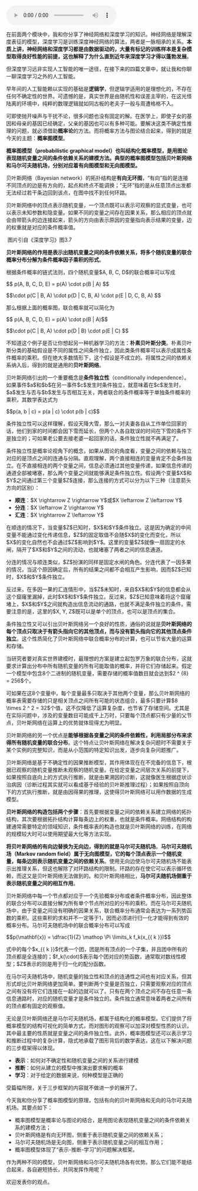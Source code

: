 <audio title="33 深度学习之外的人工智能 _ 一图胜千言：概率图模型" src="https://static001.geekbang.org/resource/audio/c9/48/c9a65c617aea8903eca5684e007e2948.mp3" controls="controls"></audio> 
<p>在前面两个模块中，我和你分享了神经网络和深度学习的知识。神经网络是理解深度表征的模型，深度学习是训练深度神经网络的算法，两者是一脉相承的关系。<strong>本质上讲，神经网络和深度学习都是由数据驱动的，大量有标记的训练样本是复杂模型取得良好性能的前提，这也解释了为什么直到近年来深度学习才得以蓬勃发展</strong>。</p>
<p>但深度学习远非实现人工智能的唯一途径，在接下来的四篇文章中，就让我和你聊一聊深度学习之外的人工智能。</p>
<p>早年间的人工智能赖以实现的基础是<strong>逻辑学</strong>，但逻辑学适用的是理想化的，不存在任何不确定性的世界。可遗憾的是，真实世界是由随机性和误差主宰的，在这光怪陆离的环境中，纯粹的数理逻辑就如同古板的老夫子一般与周遭格格不入。</p>
<p>可即使抛开噪声与干扰不论，很多问题也没有固定的解。在医学上，即使子女的基因和母亲的基因已经确定，父亲的基因也可以有多种可能。要解决这类不确定性推理的问题，就必须借助<strong>概率论</strong>的方法。而将概率方法与图论结合起来，得到的就是今天的主题：<strong><span class="orange">概率图模型</span></strong>。</p>
<p><strong>概率图模型（probabilistic graphical model）也叫结构化概率模型，是用图论表现随机变量之间的条件依赖关系的建模方法。典型的概率图模型包括<span class="orange">贝叶斯网络</span>和<span class="orange">马尔可夫随机场</span>，分别对应着有向图模型和无向图模型。</strong></p>
<!-- [[[read_end]]] -->
<p>贝叶斯网络（Bayesian network）的拓扑结构是<strong>有向无环图</strong>，“有向”指的是连接不同顶点的边是有方向的，起点和终点不能调换；“无环”指的是从任意顶点出发都无法经过若干条边回到该点，在图中找不到任何环路。</p>
<p>贝叶斯网络中的顶点表示随机变量，一个顶点既可以表示可观察的显式变量，也可以表示未知参数和隐变量。如果不同的变量之间存在因果关系，那么相应的顶点就会由带箭头的边连接起来，箭头的方向由表示原因的变量指向表示结果的变量，边的权重就是对应的条件概率值。</p>
<p><img src="https://static001.geekbang.org/resource/image/9c/6d/9c48b643e9484274470622da7231ab6d.png" alt="">
<span class="reference">图片引自《深度学习》图3.7</span></p>
<p><strong>贝叶斯网络的作用是表示出随机变量之间的条件依赖关系，将多个随机变量的联合概率分布分解为条件概率因子乘积的形式</strong>。</p>
<p>根据条件概率的链式法则，四个随机变量$A, B, C, D$的联合概率可以写成</p>
<p>$$ p(A, B, C, D, E) = p(A) \cdot p(B | A) $$</p>
<p>$$\cdot p(C | B, A) \cdot p(D | C, B, A) \cdot p(E | D, C, B, A) $$</p>
<p>那么根据上面的概率图，联合概率就可以简化为</p>
<p>$$ p(A, B, C, D, E) = p(A) \cdot p(B | A)$$</p>
<p> $$\cdot p(C | B, A) \cdot p(D | B) \cdot p(E | C) $$</p>
<p>不知道这个例子是否让你想起另一种机器学习的方法：<strong>朴素贝叶斯分类</strong>。朴素贝叶斯分类的基础假设是不同的属性之间条件独立，因此类条件概率可以表示成属性条件概率的乘积。但在绝大多数情形下，这个假设是不成立的。将属性之间的依赖关系纳入后，得到的就是通用的<strong>贝叶斯网络</strong>。</p>
<p>贝叶斯网络引出的一个重要概念是<strong>条件独立性</strong>（conditionally independence）。如果事件$a$和$b$在另一事件$c$发生时条件独立，就意味着在$c$发生时，$a$发生与否与$b$发生与否相互无关，两者联合的条件概率等于单独条件概率的乘积，其数学表达式为</p>
<p>$$p(a, b | c) = p(a | c) \cdot p(b | c)$$</p>
<p>条件独立性可以这样理解，假设天降大雪，那么一对夫妻各自从工作单位回家的话，他们到家的时间都会因下雪而延长，但两个人各自耽误的时间在下雪的条件下是独立的；可如果老公要去接老婆一起回家的话，条件独立性就不再满足了。</p>
<p>条件独立性是概率论视角下的概念，如果从图论的角度看，变量之间的依赖与独立对应的是顶点之间的连通与分隔。直观理解，两个直接相连的变量肯定不会条件独立。在不直接相连的两个变量之间，信息必须通过其他变量传递，如果信息传递的通道全部被堵塞，那么两个变量之间就能够满足条件独立性。假设两个变量$X$和$Y$之间通过第三个变量$Z$连接，那么连接的方式可以分为以下三种（注意箭头方向的区别）：</p>
<ul>
<li><strong>顺连</strong>：$X \rightarrow Z \rightarrow Y$或$X \leftarrow Z \leftarrow Y$</li>
<li><strong>分连</strong>：$X \leftarrow Z \rightarrow Y$</li>
<li><strong>汇连</strong>：$X \rightarrow Z \leftarrow Y$</li>
</ul>
<p>在顺连的情况下，当变量$Z$已知时，$X$和$Y$条件独立。这是因为确定的中间变量不能通过变化传递信息，$Z$的固定取值不会随$X$的变化而变化，所以$X$的变化自然也不会通过$Z$影响到$Y$。这里的变量$Z$就像一扇固定的水闸，隔开了$X$和$Y$之间的流动，也就堵塞了两者之间的信息通道。</p>
<p>分连的情况与顺连类似，$Z$扮演的同样是固定水闸的角色。分连代表了一因多果的情况，当这个原因确定后，所有的结果之间都不会相互产生影响，因而$Z$已知时，$X$和$Y$条件独立。</p>
<p>反过来，在多因一果的汇连情形中，当$Z$未知时，来自$X$和$Y$的信息都会从这个窟窿里漏掉，此时$X$和$Y$条件独立。反过来，$Z$已知意味着将这个窟窿堵上，$X$和$Y$之间就构造出信息流动的通路，也就不满足条件独立的条件。需要注意的是，这里的$X, Y, Z$既可以是单个的顶点，也可以是顶点的集合。</p>
<p>条件独立性又可以引出贝叶斯网络另一个良好的性质，通俗的说就是<strong>贝叶斯网络的每个顶点只取决于有箭头指向它的其他顶点，而与没有箭头指向它的其他顶点条件独立</strong>。这个性质简化了贝叶斯网络中联合概率分布的计算，也可以节省大量的运算和存储。</p>
<p>当研究者要对真实世界建模时，最理想的方案是建立起包罗万象的联合分布，这就要求计算出分布中所有随机变量的所有可能取值的概率，并将它们存储起来。假定一个模型中包含8个二进制的随机变量，需要存储的概率值数目就会达到$2 ^ {8} = 256$个。</p>
<p>可如果在这8个变量中，每个变量最多只取决于其他两个变量，那么贝叶斯网络的概率表需要存储的只是相关顶点之间所有可能的状态组合，最多只要计算$8 \times 2 ^ 2 = 32$个值，这不仅降低了运算复杂度，也节省了存储空间。尤其是在实际问题中，涉及的变量数目可能成千上万时，只要每个顶点都只有少量的父节点，贝叶斯网络在运算上的优势就体现得尤为明显。</p>
<p>贝叶斯网络的另一个优点是<strong>能够根据各变量之间的条件依赖性，利用局部分布来求得所有随机变量的联合分布</strong>。这个特点让贝叶斯网络在解决复杂问题时不需要关于某个实例的完整知识，而是从小范围的特定知识出发，逐步向复杂问题推广。</p>
<p>贝叶斯网络是基于不确定性的因果推断模型，其作用体现在在不完备的信息下，根据已观察的随机变量推断未观察的随机变量。在给定变量之间层次关系的前提下，如果按照自底向上的方式执行推断，就是由果溯因的诊断，这就像医生根据症状诊治病因（诊断过程其实就可以看成基于经验的贝叶斯推理过程）；如果按照自顶向下的方式执行推断，就是由因得果的推理，这使得贝叶斯网络可以用作数据的生成模型。</p>
<p><strong>贝叶斯网络的构造包括两个步骤</strong>：首先要根据变量之间的依赖关系建立网络的拓扑结构，其次要根据拓扑结构计算每条边上的权重，也就是条件概率。网络结构的构建通常需要特定的领域知识，条件概率表的构造也就是贝叶斯网络的训练，在网络的规模较大时可以使用期望最大化等方法实现。</p>
<p><strong>将贝叶斯网络的有向边替换为无向边，得到的就是马尔可夫随机场</strong>。<strong>马尔可夫随机场（Markov random field）属于无向图模型，它的每个顶点表示一个随机变量，每条边则表示随机变量之间的依赖关系</strong>。使用无向边使马尔可夫随机场不能表示出推理关系，但这也解除了对环路结构的限制。环路的存在使它可以表示循环依赖，而这又是贝叶斯网络无法做到的。和贝叶斯网络相比，<strong>马尔可夫随机场侧重于表示随机变量之间的相互作用</strong>。</p>
<p>贝叶斯网络中每一个节点都对应于一个先验概率分布或者条件概率分布，因此整体的联合分布可以直接分解为所有单个节点所对应的分布的乘积。而在马尔可夫随机场中，由于变量之间没有明确的因果关系，联合概率分布通常会表达为一系列势函数的乘积。这些乘积的求和并不一定等于1，因而必须进行归一化才能得到有效的概率分布。马尔可夫随机场中的联合概率分布可以写成</p>
<p>$$p(\mathbf{x}) = \dfrac{1}{Z} \mathop \Pi \limits_k f_k(x_{{ k }})$$</p>
<p>式中的每个$x_{{ k }}$代表一个团，团是所有顶点的一个子集，并且团中所有的顶点都是全连接的；$f_k(\cdot)$表示每个团对应的势函数，通常取对数线性模型；$Z$表示的则是用于归一化的配分函数。</p>
<p>在马尔可夫随机场中，随机变量的独立性和顶点的连通性之间也有对应关系，但其形式却比贝叶斯网络更加简单。要判断两个变量是否独立，只需要观察对应的顶点之间有没有将它们连接在一起的边就可以了。只有在两个顶点之间不存在任意一条信息通路时，对应的随机变量才是条件独立的。条件独立通常意味着两者之间所有的顶点都有固定的观察值。</p>
<p>无论是贝叶斯网络还是马尔可夫随机场，都属于结构化的概率模型。它们提供了将概率模型的结构可视化的简单方式，而对图形的观察可以加深对模型性质的认识，其中最主要的性质就是变量之间的条件独立性。此外，概率图模型还可以表示学习和推断过程中的复杂计算，隐式地承载了图形背后的数学表达，这在以下解决问题的三步框架得以体现。</p>
<ul>
<li><strong>表示</strong>：如何对不确定性和随机变量之间的关系进行建模</li>
<li><strong>推断</strong>：如何从建立的模型中推演出要求解的概率</li>
<li><strong>学习</strong>：对于给定的数据来说，何种模型是正确的</li>
</ul>
<p>受篇幅所限，关于三步框架的内容就不做进一步的展开了。</p>
<p>今天我和你分享了概率图模型的原理，包括有向的贝叶斯网络和无向的马尔可夫随机场。其要点如下：</p>
<ul>
<li>概率图模型是概率论与图论的结合，是用图论表现随机变量之间的条件依赖关系的建模方法；</li>
<li>贝叶斯网络是有向无环图，侧重于表示随机变量之间的依赖关系；</li>
<li>马尔可夫随机场是无向图，侧重于表示随机变量之间的相互作用；</li>
<li>概率图模型体现了“表示-推断-学习”的问题解决框架。</li>
</ul>
<p>作为两种不同的模型，贝叶斯网络和马尔可夫随机场各有优势。那么它们能不能结合起来，各自避短扬长，共同发挥作用呢？</p>
<p>欢迎发表你的观点。</p>
<p><img src="https://static001.geekbang.org/resource/image/57/48/57eda304a18b35999beaadbfc1c32348.jpg" alt=""></p>
<p></p>
